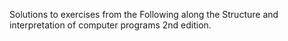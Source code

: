 Solutions to exercises from the Following along the Structure and interpretation of computer programs 2nd edition.
